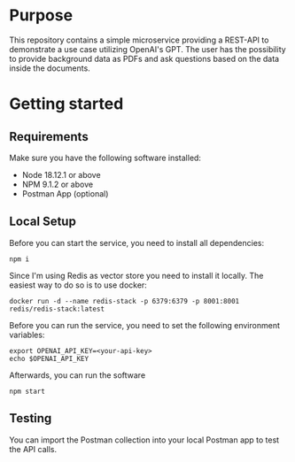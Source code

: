 # Purpose

This repository contains a simple microservice providing a REST-API to demonstrate a use
case utilizing OpenAI's GPT. The user has the possibility to provide background data as PDFs
and ask questions based on the data inside the documents.

# Getting started

## Requirements

Make sure you have the following software installed:
* Node 18.12.1 or above
* NPM 9.1.2 or above
* Postman App (optional)

## Local Setup

Before you can start the service, you need to install all dependencies:

```shell
npm i
```

Since I'm using Redis as vector store you need to install it locally. The easiest
way to do so is to use docker:

```shell
docker run -d --name redis-stack -p 6379:6379 -p 8001:8001 redis/redis-stack:latest
```

Before you can run the service, you need to set the following environment variables:

```shell
export OPENAI_API_KEY=<your-api-key>
echo $OPENAI_API_KEY
```

Afterwards, you can run the software
```shell
npm start
```

## Testing

You can import the Postman collection into your local Postman app to test the API calls.